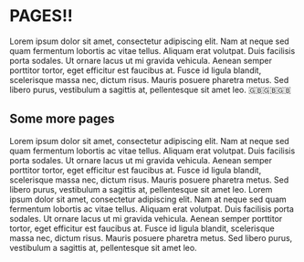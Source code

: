 # PAGES!! 
 Lorem ipsum dolor sit amet, consectetur adipiscing elit. Nam at neque sed quam fermentum lobortis ac vitae tellus. Aliquam erat volutpat. Duis facilisis porta sodales. Ut ornare lacus ut mi gravida vehicula. Aenean semper porttitor tortor, eget efficitur est faucibus at. Fusce id ligula blandit, scelerisque massa nec, dictum risus. Mauris posuere pharetra metus. Sed libero purus, vestibulum a sagittis at, pellentesque sit amet leo. :uk::uk::uk:

 ## Some more pages

  Lorem ipsum dolor sit amet, consectetur adipiscing elit. Nam at neque sed quam fermentum lobortis ac vitae tellus. Aliquam erat volutpat. Duis facilisis porta sodales. Ut ornare lacus ut mi gravida vehicula. Aenean semper porttitor tortor, eget efficitur est faucibus at. Fusce id ligula blandit, scelerisque massa nec, dictum risus. Mauris posuere pharetra metus. Sed libero purus, vestibulum a sagittis at, pellentesque sit amet leo.
   Lorem ipsum dolor sit amet, consectetur adipiscing elit. Nam at neque sed quam fermentum lobortis ac vitae tellus. Aliquam erat volutpat. Duis facilisis porta sodales. Ut ornare lacus ut mi gravida vehicula. Aenean semper porttitor tortor, eget efficitur est faucibus at. Fusce id ligula blandit, scelerisque massa nec, dictum risus. Mauris posuere pharetra metus. Sed libero purus, vestibulum a sagittis at, pellentesque sit amet leo.
